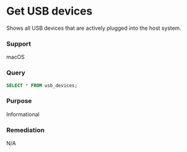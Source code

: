 # Get USB devices

Shows all USB devices that are actively plugged into the host system.

### Support
macOS

### Query
```sql
SELECT * FROM usb_devices;
```
### Purpose
Informational

### Remediation
N/A